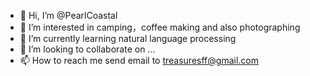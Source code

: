 - 👋 Hi, I’m @PearlCoastal
- 👀 I’m interested in camping，coffee making and also photographing
- 🌱 I’m currently learning natural language processing
- 💞️ I’m looking to collaborate on ...
- 📫 How to reach me send email to treasuresff@gmail.com

<!---
PearlCoastal/PearlCoastal is a ✨ special ✨ repository because its `README.md` (this file) appears on your GitHub profile.
You can click the Preview link to take a look at your changes.
--->
